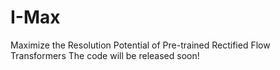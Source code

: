 # I-Max
Maximize the Resolution Potential of Pre-trained Rectified Flow Transformers
The code will be released soon!
